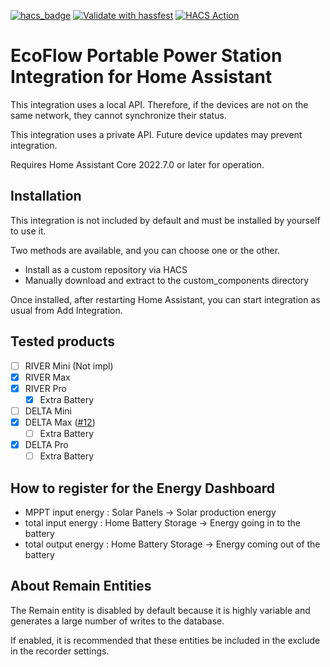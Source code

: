 [![hacs_badge](https://img.shields.io/badge/HACS-Custom-41BDF5.svg)](.)
[![Validate with hassfest](https://github.com/vwt12eh8/hassio-ecoflow/actions/workflows/hassfest.yml/badge.svg)](https://github.com/vwt12eh8/hassio-ecoflow/actions/workflows/hassfest.yml)
[![HACS Action](https://github.com/vwt12eh8/hassio-ecoflow/actions/workflows/hacs.yml/badge.svg)](https://github.com/vwt12eh8/hassio-ecoflow/actions/workflows/hacs.yml)

# EcoFlow Portable Power Station Integration for Home Assistant

This integration uses a local API.
Therefore, if the devices are not on the same network, they cannot synchronize their status.

This integration uses a private API.
Future device updates may prevent integration.

Requires Home Assistant Core 2022.7.0 or later for operation.

## Installation
This integration is not included by default and must be installed by yourself to use it.

Two methods are available, and you can choose one or the other.
- Install as a custom repository via HACS
- Manually download and extract to the custom_components directory

Once installed, after restarting Home Assistant, you can start integration as usual from Add Integration.

## Tested products
- [ ] RIVER Mini (Not impl)
- [x] RIVER Max
- [x] RIVER Pro
  - [x] Extra Battery
- [ ] DELTA Mini
- [x] DELTA Max ([#12](https://github.com/vwt12eh8/hassio-ecoflow/issues/12))
  - [ ] Extra Battery
- [x] DELTA Pro
  - [ ] Extra Battery

## How to register for the Energy Dashboard
- MPPT input energy : Solar Panels -> Solar production energy
- total input energy : Home Battery Storage -> Energy going in to the battery
- total output energy : Home Battery Storage -> Energy coming out of the battery

## About Remain Entities
The Remain entity is disabled by default because it is highly variable and generates a large number of writes to the database.

If enabled, it is recommended that these entities be included in the exclude in the recorder settings.
